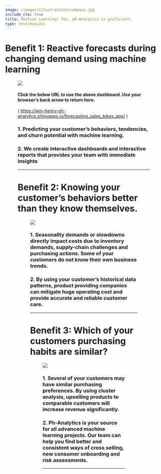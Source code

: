 ```yaml
---
image: /images/illustrations/company.jpg
include_cta: true
title: Machine Learning! Yes, pH-Analytics is proficient.
type: testimonials
---
```




# Benefit 1: Reactive forecasts during changing demand using machine learning 

<figure class="image">
<img class="" src="/images/illustrations/mockups/dashboard_bike.png" 
</figure>

#### Click the below URL to use the above dashboard. Use your browser’s back arrow to return here.
 ( https://wm-henry-ph-analytics.shinyapps.io/forecasting_sales_bikes_app/ )

### 1. Predicting your customer’s behaviors, tendencies, and churn potential with machine learning.  

### 2. We create interactive dashboards and interactive reports that provides your team with immediate insights 

***

# Benefit 2: Knowing your customer’s behaviors better than they know themselves. 

<figure class="image">
<img class="" src="/images/illustrations/discpt_stats.png" 
</figure>

### 1. Seasonality demands or slowdowns directly impact costs due to inventory demands, supply-chain challenges and purchasing actions. Some of your customers do not know their own business trends.

### 2. By using your customer’s historical data patterns, product providing companies can mitigate huge operating cost and provide accurate and reliable customer care. 

***

# Benefit 3: Which of your customers purchasing habits are similar?  

<figure class="image">
<img class="" src="/images/illustrations/k_means.png" 
</figure>

### 1. Several of your customers may have similar purchasing preferences. By using cluster analysis, upselling products to comparable customers will increase revenue significantly. 

### 2. Ph-Analytics is your source for all advanced machine learning projects. Our team can help you find better and consistent ways of cross selling, new consumer onboarding and risk assessments.   

***

